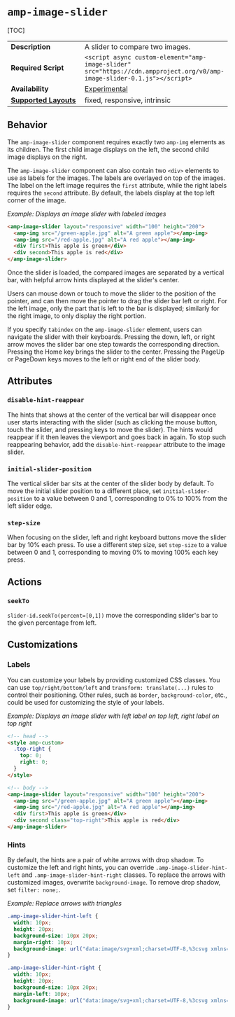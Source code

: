 <!--
Copyright 2018 The AMP HTML Authors. All Rights Reserved.

Licensed under the Apache License, Version 2.0 (the "License");
you may not use this file except in compliance with the License.
You may obtain a copy of the License at

      http://www.apache.org/licenses/LICENSE-2.0

Unless required by applicable law or agreed to in writing, software
distributed under the License is distributed on an "AS-IS" BASIS,
WITHOUT WARRANTIES OR CONDITIONS OF ANY KIND, either express or implied.
See the License for the specific language governing permissions and
limitations under the License.
-->

# <a name="amp-image-slider"></a> `amp-image-slider`

[TOC]

<table>
  <tr>
    <td width="40%"><strong>Description</strong></td>
    <td>A slider to compare two images.</td>
  </tr>
  <tr>
    <td width="40%"><strong>Required Script</strong></td>
    <td><code>&lt;script async custom-element="amp-image-slider" src="https://cdn.ampproject.org/v0/amp-image-slider-0.1.js">&lt;/script></code></td>
  </tr>
  <tr>
    <td width="40%"><strong>Availability</strong></td>
    <td><div><a href="https://www.ampproject.org/docs/reference/experimental.html">Experimental</a></td>
  </tr>
  <tr>
    <td class="col-fourty"><strong><a href="https://www.ampproject.org/docs/guides/responsive/control_layout.html">Supported Layouts</a></strong></td>
    <td>fixed, responsive, intrinsic</td>
  </tr>
</table>

## Behavior

The `amp-image-slider` component requires exactly two `amp-img` elements as its children. The first child image displays on the left, the second child image displays on the right.

The `amp-image-slider` component can also contain two `<div>` elements to use as labels for the images. The labels are overlayed on top of the images. The label on the left image requires the `first` attribute, while the right labels requires the `second` attribute. By default, the labels display at the top left corner of the image.

*Example: Displays an image slider with labeled images*

```html
<amp-image-slider layout="responsive" width="100" height="200">
  <amp-img src="/green-apple.jpg" alt="A green apple"></amp-img>
  <amp-img src="/red-apple.jpg" alt="A red apple"></amp-img>
  <div first>This apple is green</div>
  <div second>This apple is red</div>
</amp-image-slider>
```

Once the slider is loaded, the compared images are separated by a vertical bar, with helpful arrow hints displayed at the slider's center.

Users can mouse down or touch to move the slider to the position of the pointer, and can then move the pointer to drag the slider bar left or right. For the left image, only the part that is left to the bar is displayed; similarly for the right image, to only display the right portion.

If you specify `tabindex` on the `amp-image-slider` element, users can navigate the slider with their keyboards. Pressing the  down, left, or right arrow moves the slider bar one step towards the corresponding direction. Pressing the Home key brings the slider to the center. Pressing the PageUp or PageDown keys moves to the left or right end of the slider body.

## Attributes

### `disable-hint-reappear`

The hints that shows at the center of the vertical bar will disappear once user starts interacting with the slider (such as clicking the mouse button, touch the slider, and pressing keys to move the slider). The hints would reappear if it then leaves the viewport and goes back in again. To stop such reappearing behavior, add the `disable-hint-reappear` attribute to the image slider.

### `initial-slider-position`

The vertical slider bar sits at the center of the slider body by default. To move the initial slider position to a different place, set `initial-slider-position` to a value between 0 and 1, corresponding to 0% to 100% from the left slider edge.

### `step-size`

When focusing on the slider, left and right keyboard buttons move the slider bar by 10% each press. To use a different step size, set `step-size` to a value between 0 and 1, corresponding to moving 0% to moving 100% each key press.

## Actions

### `seekTo`

`slider-id.seekTo(percent=[0,1])` move the corresponding slider's bar to the given percentage from left.

## Customizations

### Labels

You can customize your labels by providing customized CSS classes. You can use `top/right/bottom/left` and `transform: translate(...)` rules to control their positioning. Other rules, such as `border`, `background-color`, etc., could be used for customizing the style of your labels.

*Example: Displays an image slider with left label on top left, right label on top right*
```html
<!-- head -->
<style amp-custom>
  .top-right {
    top: 0;
    right: 0;
  }
</style>

<!-- body -->
<amp-image-slider layout="responsive" width="100" height="200">
  <amp-img src="/green-apple.jpg" alt="A green apple"></amp-img>
  <amp-img src="/red-apple.jpg" alt="A red apple"></amp-img>
  <div first>This apple is green</div>
  <div second class="top-right">This apple is red</div>
</amp-image-slider>
```

### Hints

By default, the hints are a pair of white arrows with drop shadow. To customize the left and right hints, you can override `.amp-image-slider-hint-left` and `.amp-image-slider-hint-right` classes. To replace the arrows with customized images, overwrite `background-image`. To remove drop shadow, set `filter: none;`.

*Example: Replace arrows with triangles*

```css
.amp-image-slider-hint-left {
  width: 10px;
  height: 20px;
  background-size: 10px 20px;
  margin-right: 10px;
  background-image: url("data:image/svg+xml;charset=UTF-8,%3csvg xmlns='http://www.w3.org/2000/svg' width='10' height='20' viewBox='0 0 10 20'%3e%3cpolygon points='10,0 0,10 10,20' style='fill:white;stroke:black;stroke-width:1' /%3e%3c/svg%3e");
}

.amp-image-slider-hint-right {
  width: 10px;
  height: 20px;
  background-size: 10px 20px;
  margin-left: 10px;
  background-image: url("data:image/svg+xml;charset=UTF-8,%3csvg xmlns='http://www.w3.org/2000/svg' width='10' height='20' viewBox='0 0 10 20'%3e%3cpolygon points='0,0 10,10 0,20' style='fill:white;stroke:black;stroke-width:1' /%3e%3c/svg%3e");
}
```
